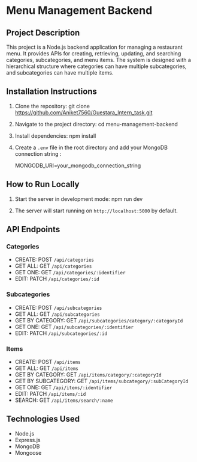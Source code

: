 # Menu Management Backend

## Project Description
This project is a Node.js backend application for managing a restaurant menu. It provides APIs for creating, retrieving, updating, and searching categories, subcategories, and menu items. The system is designed with a hierarchical structure where categories can have multiple subcategories, and subcategories can have multiple items.

## Installation Instructions
1. Clone the repository:  git clone https://github.com/Aniket7560/Guestara_Intern_task.git


2. Navigate to the project directory:  cd menu-management-backend


3. Install dependencies:     npm install


4. Create a `.env` file in the root directory and add your MongoDB connection string :                     

   MONGODB_URI=your_mongodb_connection_string


## How to Run Locally
1. Start the server in development mode:            npm run dev


2. The server will start running on `http://localhost:5000` by default.

## API Endpoints

### Categories
- CREATE: POST `/api/categories`
- GET ALL: GET `/api/categories`
- GET ONE: GET `/api/categories/:identifier`
- EDIT: PATCH `/api/categories/:id`

### Subcategories
- CREATE: POST `/api/subcategories`
- GET ALL: GET `/api/subcategories`
- GET BY CATEGORY: GET `/api/subcategories/category/:categoryId`
- GET ONE: GET `/api/subcategories/:identifier`
- EDIT: PATCH `/api/subcategories/:id`

### Items
- CREATE: POST `/api/items`
- GET ALL: GET `/api/items`
- GET BY CATEGORY: GET `/api/items/category/:categoryId`
- GET BY SUBCATEGORY: GET `/api/items/subcategory/:subCategoryId`
- GET ONE: GET `/api/items/:identifier`
- EDIT: PATCH `/api/items/:id`
- SEARCH: GET `/api/items/search/:name`

## Technologies Used
- Node.js
- Express.js
- MongoDB
- Mongoose
